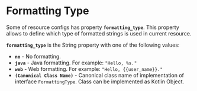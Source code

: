 # Formatting Type

Some of resource configs has property **`formatting_type`**.
This property allows to define which type of formatted strings is used in current resource.

**`formatting_type`** is the String property with one of the following values:
- **`no`** - No formatting.
- **`java`** - Java formatting. For example: `"Hello, %s."`
- **`web`** - Web formatting. For example: `"Hello, {{user_name}}."`
- **`(Canonical Class Name)`** - Canonical class name of implementation of interface `FormattingType`. Class can be implemented as Kotlin Object.
